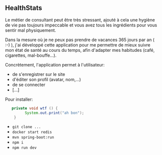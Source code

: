## HealthStats
 

Le métier de consultant peut être très stressant, ajouté à cela une hygiène de vie pas toujours impeccable et vous avez tous les ingrédients pour vous sentir mal physiquement.

Dans la mesure où je ne peux pas prendre de vacances 365 jours par an ( :-) ), j'ai développé cette application pour me permettre de mieux suivre mon état de santé au cours du temps, afin d'adapter mes habitudes (café, cigarettes, mal-bouffe...).

Concrètement, l'application permet à l'utilisateur:
 - de s'enregistrer sur le site
 - d'éditer son profil (avatar, nom,...)
 - de se connecter
 - [...]
 
Pour installer: 
```java
   private void wtf () {
         System.out.print("ah bon");
    }
```
- ```git clone ...```
- ```docker start redis```
- ```mvn spring-boot:run```
- ```npm i```
- ```npm run dev```
 
